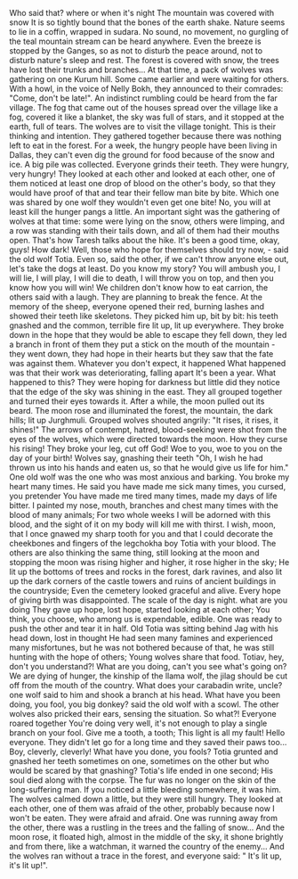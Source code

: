 Who said that? 
where or when
it's night
The mountain was covered with snow It is so tightly bound that the bones of the earth shake.
Nature seems to lie in a coffin, wrapped in sudara. 
No sound, no movement, no gurgling of the teal mountain stream can be heard anywhere. 
Even the breeze is stopped by the Ganges, so as not to disturb the peace around, not to disturb nature's sleep and rest. 
The forest is covered with snow, the trees have lost their trunks and branches... 
At that time, a pack of wolves was gathering on one Kurum hill. 
Some came earlier and were waiting for others.
With a howl, in the voice of Nelly Bokh, they announced to their comrades: "Come, don't be late!".
An indistinct rumbling could be heard from the far village. The fog that came out of the houses spread over the village like a fog, covered it like a blanket, the sky was full of stars, and it stopped at the earth, full of tears.
The wolves are to visit the village tonight. This is their thinking and intention. 
They gathered together because there was nothing left to eat in the forest. 
For a week, the hungry people have been living in Dallas, they can't even dig the ground for food because of the snow and ice. 
A big pile was collected. 
Everyone grinds their teeth. They were hungry, very hungry! 
They looked at each other and looked at each other, one of them noticed at least one drop of blood on the other's body, so that they would have proof of that and tear their fellow man bite by bite. 
Which one was shared by one wolf
they wouldn't even get one bite!
No, you will at least kill the hunger pangs a little.
An important sight was the gathering of wolves at that time: some were lying on the snow, others were limping, and a row was standing with their tails down, and all of them had their mouths open. 
That's how Taresh talks about the hike.
It's been a good time, okay, guys! 
How dark! 
Well, those who hope for themselves should try now, - said the old wolf Totia.
Even so, said the other, if we can't throw anyone else out, let's take the dogs at least. 
Do you know my story? 
You will ambush you, I will lie, I will play, I will die to death, I will throw you on top, and then you know how you will win!
We children don't know how to eat carrion, the others said with a laugh. 
They are planning to break the fence. 
At the memory of the sheep, everyone opened their red, burning lashes and showed their teeth like skeletons. They picked him up, bit by bit: his teeth gnashed and the common, terrible fire lit up, lit up everywhere.
They broke down in the hope that they would be able to escape
they fell down, they led a branch in front of them
they put a stick on the mouth of the mountain - they went down, they had hope in their hearts
but they saw that the fate was against them. 
Whatever you don't expect, it happened
What happened was that their work was deteriorating, falling apart It's been a year. 
What happened to this? 
They were hoping for darkness
but little did they notice that the edge of the sky was shining in the east. 
They all grouped together and turned their eyes towards it.
After a while, the moon pulled out its beard. 
The moon rose and illuminated the forest, the mountain, the dark hills; lit up Jurghmuli. 
Grouped wolves shouted angrily: "It rises, it rises, it shines!" 
The arrows of contempt, hatred, blood-seeking were shot from the eyes of the wolves, which were directed towards the moon. 
How they curse his rising!
They broke your leg, cut off God! Woe to you, woe to you on the day of your birth! Wolves say, gnashing their teeth
"Oh, I wish he had thrown us into his hands and eaten us, so that he would give us life for him." 
One old wolf was the one who was most anxious and barking.
You broke my heart many times. He said
you have made me sick many times, you cursed, you pretender
You have made me tired many times, made my days of life bitter. 
I painted my nose, mouth, branches and chest many times with the blood of many animals; For two whole weeks I will be adorned with this blood, and the sight of it on my body will kill me with thirst. 
I wish, moon, that I once gnawed my sharp tooth for you
and that I could decorate the cheekbones and fingers of the legchokha boy Totia with your blood.
The others are also thinking the same thing, still looking at the moon and stopping
the moon was rising higher and higher, it rose higher in the sky; He lit up the bottoms of trees and rocks in the forest, dark ravines, and also lit up the dark corners of the castle towers and ruins of ancient buildings in the countryside; Even the cemetery looked graceful and alive. 
Every hope of giving birth was disappointed. 
The scale of the day is night. 
what are you doing 
They gave up hope, lost hope, started looking at each other; You think, you choose, who among us is expendable, edible. 
One was ready to push the other and tear it in half.
Old Totia was sitting behind Jag with his head down, lost in thought
He had seen many famines and experienced many misfortunes, but he was not bothered because of that, he was still hunting with the hope of others; Young wolves share that food.
Totiav, hey, don't you understand?! 
What are you doing, 
can't you see what's going on?
We are dying of hunger, the kinship of the llama wolf, the jilag should be cut off from the mouth of the country.
What does your carabadin write, uncle? one wolf said to him and shook a branch at his head.
What have you been doing, you fool, you big donkey?  said the old wolf with a scowl. The other wolves also pricked their ears, sensing the situation.
So what?! Everyone roared together
You're doing very well, it's not enough to play a single branch on your fool.
Give me a tooth, a tooth; This light is all my fault! Hello everyone. 
They didn't let go for a long time and they saved their paws too...
Boy, cleverly, cleverly! What have you done, you fools? Totia grunted and gnashed her teeth sometimes on one, sometimes on the other
but who would be scared by that gnashing? 
Totia's life ended in one second; His soul died along with the corpse. 
The fur was no longer on the skin of the long-suffering man. 
If you noticed a little bleeding somewhere, it was him. 
The wolves calmed down a little, but they were still hungry. 
They looked at each other, one of them was afraid of the other, probably because now I won't be eaten. 
They were afraid and afraid. 
One was running away from the other, there was a rustling in the trees and the falling of snow... 
And the moon rose, it floated high, almost in the middle of the sky, it shone brightly and from there, like a watchman, it warned the country of the enemy...
And the wolves ran without a trace in the forest, and everyone said: " It's lit up, it's lit up!".
